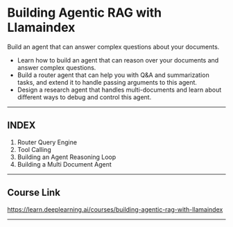 # Building Agentic RAG with Llamaindex

Build an agent that can answer complex questions about your documents.

- Learn how to build an agent that can reason over your documents and answer complex questions.
- Build a router agent that can help you with Q&A and summarization tasks, and extend it to handle passing arguments to this agent.
- Design a research agent that handles multi-documents and learn about different ways to debug and control this agent.

---

## INDEX

1. Router Query Engine
2. Tool Calling
3. Building an Agent Reasoning Loop
4. Building a Multi Document Agent

---

## Course Link

<https://learn.deeplearning.ai/courses/building-agentic-rag-with-llamaindex>

---

